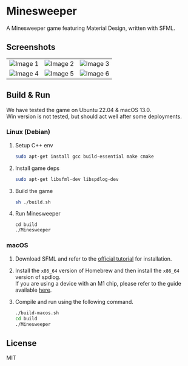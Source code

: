 
# Minesweeper

A Minesweeper game featuring Material Design, written with SFML.

## Screenshots

<table>
  <tr>
    <td>
      <img src="https://github.com/catslashbin/Minesweeper/assets/132267900/78f6f11d-3041-4a17-9e6b-7a1bacaee632" alt="Image 1">
    </td>
    <td>
      <img src="https://github.com/catslashbin/Minesweeper/assets/132267900/39494f0e-f06b-41b8-a652-788301afe58d" alt="Image 2">
    </td>
    <td>
      <img src="https://github.com/catslashbin/Minesweeper/assets/132267900/07ffc322-a0a3-484e-aa4f-99fa4d65f16d" alt="Image 3">
    </td>
  </tr>
  <tr>
    <td>
      <img src="https://github.com/catslashbin/Minesweeper/assets/132267900/8f90936a-3d23-4abb-988d-b2f97b288041" alt="Image 4">
    </td>
    <td>
      <img src="https://github.com/catslashbin/Minesweeper/assets/132267900/a7124cf2-740d-45c8-8088-27ba7f418d6b" alt="Image 5">
    </td>
    <td>
      <img src="https://github.com/catslashbin/Minesweeper/assets/132267900/92f68ade-0795-4255-822b-b3d24a5e5b8e" alt="Image 6">
    </td>
  </tr>
</table>



## Build & Run

We have tested the game on Ubuntu 22.04 & macOS 13.0.  
Win version is not tested, but should act well after some deployments.

### Linux (Debian)

1. Setup C++ env
   ```bash
   sudo apt-get install gcc build-essential make cmake
   ```
2. Install game deps
   ```bash
   sudo apt-get libsfml-dev libspdlog-dev
   ```
3. Build the game
   ```bash
   sh ./build.sh
   ```
4. Run Minesweeper
   ```
   cd build
   ./Minesweeper
   ```

### macOS

1. Download SFML and refer to the [official tutorial](https://www.sfml-dev.org/tutorials/2.5/start-osx.php) for installation.

2. Install the `x86_64` version of Homebrew and then install the `x86_64` version of spdlog.  
   If you are using a device with an M1 chip, please refer to the guide available [here](https://medium.com/mkdir-awesome/how-to-install-x86-64-homebrew-packages-on-apple-m1-macbook-54ba295230f#).

3. Compile and run using the following command.
   ```bash
   ./build-macos.sh
   cd build
   ./Minesweeper
   ```

## License

MIT
